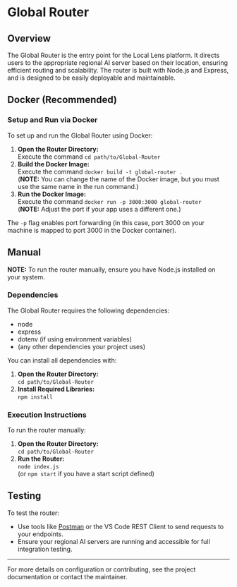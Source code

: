 # Global Router

## Overview

The Global Router is the entry point for the Local Lens platform. It directs users to the appropriate regional AI server based on their location, ensuring efficient routing and scalability. The router is built with Node.js and Express, and is designed to be easily deployable and maintainable.

## Docker (Recommended)

### Setup and Run via Docker

To set up and run the Global Router using Docker:

1. **Open the Router Directory:**  
   Execute the command `cd path/to/Global-Router`
2. **Build the Docker Image:**  
   Execute the command `docker build -t global-router .`  
   (**NOTE:** You can change the name of the Docker image, but you must use the same name in the run command.)
3. **Run the Docker Image:**  
   Execute the command `docker run -p 3000:3000 global-router`  
   (**NOTE:** Adjust the port if your app uses a different one.)

The `-p` flag enables port forwarding (in this case, port 3000 on your machine is mapped to port 3000 in the Docker container).

## Manual

**NOTE:** To run the router manually, ensure you have Node.js installed on your system.

### Dependencies

The Global Router requires the following dependencies:

* node
* express
* dotenv (if using environment variables)
* (any other dependencies your project uses)

You can install all dependencies with:

1. **Open the Router Directory:**  
   `cd path/to/Global-Router`
2. **Install Required Libraries:**  
   `npm install`

### Execution Instructions

To run the router manually:

1. **Open the Router Directory:**  
   `cd path/to/Global-Router`
2. **Run the Router:**  
   `node index.js`  
   (or `npm start` if you have a start script defined)

## Testing

To test the router:

* Use tools like [Postman](https://www.postman.com/) or the VS Code REST Client to send requests to your endpoints.
* Ensure your regional AI servers are running and accessible for full integration testing.

---

For more details on configuration or contributing, see the project documentation or contact the maintainer.
